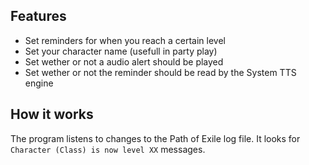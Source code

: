 ## Features
* Set reminders for when you reach a certain level
* Set your character name (usefull in party play)
* Set wether or not a audio alert should be played
* Set wether or not the reminder should be read by the System TTS engine


## How it works
The program listens to changes to the Path of Exile log file.
It looks for `Character (Class) is now level XX` messages.
